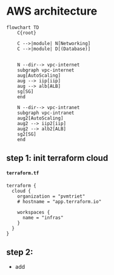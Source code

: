 # AWS architecture 
```mermaid
flowchart TD
    C{root}
    
    C -->|module| N[Networking]
    C -->|module| D[(Database)]


    N --dir--> vpc-internet
    subgraph vpc-internet
    aug[AutoScaling]
    aug --> iip[iip]
    aug --> alb[ALB]
    sg[SG]
    end 

    N --dir--> vpc-intranet
    subgraph vpc-intranet
    aug2[AutoScaling]
    aug2 --> iip2[iip]
    aug2 --> alb2[ALB]
    sg2[SG]
    end
```
## step 1: init terraform cloud
#### **`terraform.tf`**
```
terraform {
  cloud {
    organization = "pvmtriet"
    # hostname = "app.terraform.io"

    workspaces {
      name = "infras"
    }
  }
}
```
## step 2: 
- add 


